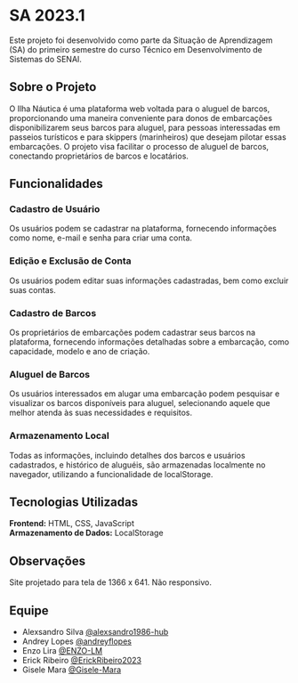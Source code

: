 # SA 2023.1

Este projeto foi desenvolvido como parte da Situação de Aprendizagem (SA) do primeiro semestre do curso Técnico em Desenvolvimento de Sistemas do SENAI.

## Sobre o Projeto

O Ilha Náutica é uma plataforma web voltada para o aluguel de barcos, proporcionando uma maneira conveniente para donos de embarcações disponibilizarem seus barcos para aluguel, para pessoas interessadas em passeios turísticos e para skippers (marinheiros) que desejam pilotar essas embarcações. O projeto visa facilitar o processo de aluguel de barcos, conectando proprietários de barcos e locatários.

## Funcionalidades

### Cadastro de Usuário

Os usuários podem se cadastrar na plataforma, fornecendo informações como nome, e-mail e senha para criar uma conta.

### Edição e Exclusão de Conta

Os usuários podem editar suas informações cadastradas, bem como excluir suas contas.

### Cadastro de Barcos

Os proprietários de embarcações podem cadastrar seus barcos na plataforma, fornecendo informações detalhadas sobre a embarcação, como capacidade, modelo e ano de criação.

### Aluguel de Barcos

Os usuários interessados em alugar uma embarcação podem pesquisar e visualizar os barcos disponíveis para aluguel, selecionando aquele que melhor atenda às suas necessidades e requisitos.

### Armazenamento Local

Todas as informações, incluindo detalhes dos barcos e usuários cadastrados, e histórico de aluguéis, são armazenadas localmente no navegador, utilizando a funcionalidade de localStorage.

## Tecnologias Utilizadas

**Frontend:** HTML, CSS, JavaScript  
**Armazenamento de Dados:** LocalStorage

## Observações

Site projetado para tela de 1366 x 641. Não responsivo.

## Equipe

- Alexsandro Silva [@alexsandro1986-hub](https://github.com/alexsandro1986-hub)
- Andrey Lopes [@andreyflopes](https://github.com/andreyflopes)
- Enzo Lira [@ENZO-LM](https://github.com/ENZO-LM)
- Erick Ribeiro [@ErickRibeiro2023](https://github.com/ErickRibeiro2023)
- Gisele Mara [@Gisele-Mara](https://github.com/Gisele-Mara)
